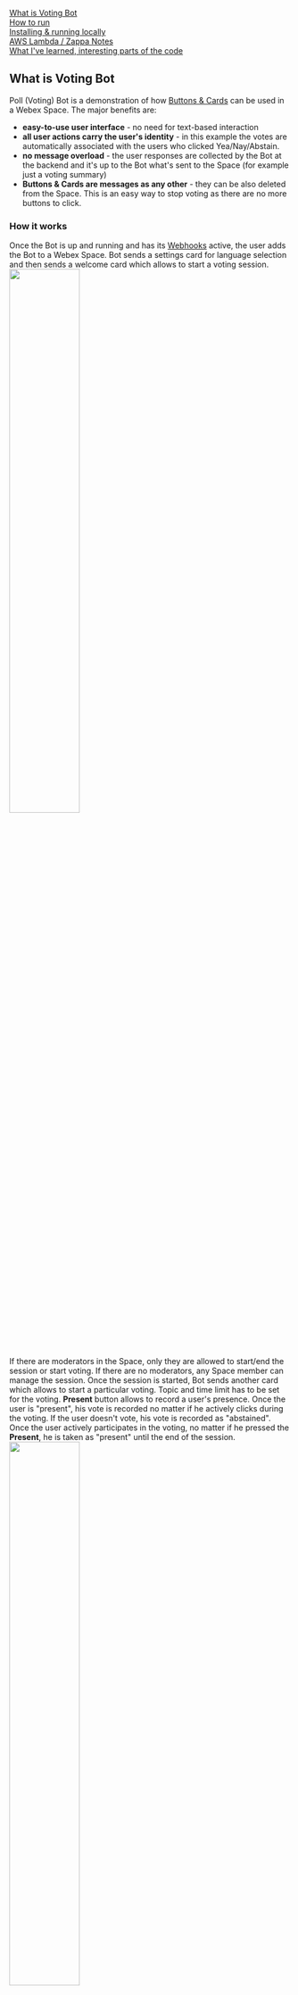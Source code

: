 [What is Voting Bot](#what-is-voting-bot)  
[How to run](#how-to-run)  
[Installing & running locally](#installing--running-locally)  
[AWS Lambda / Zappa Notes](#aws-lambda--zappa-notes)  
[What I've learned, interesting parts of the code](#what-ive-learned-interesting-parts-of-the-code)  
## What is Voting Bot
Poll (Voting) Bot is a demonstration of how [Buttons & Cards](https://developer.webex.com/docs/api/guides/cards) can be used
in a Webex Space. The major benefits are:
* **easy-to-use user interface** - no need for text-based interaction
* **all user actions carry the user's identity** - in this example the votes are automatically associated with the users
who clicked Yea/Nay/Abstain.
* **no message overload** - the user responses are collected by the Bot at the backend and it's up to the Bot what's sent
to the Space (for example just a voting summary)
* **Buttons & Cards are messages as any other** - they can be also deleted from the Space. This is an easy way to stop voting as
there are no more buttons to click.
### How it works
Once the Bot is up and running and has its [Webhooks](https://developer.webex.com/docs/api/guides/webhooks) active, the user
adds the Bot to a Webex Space. Bot sends a settings card for language selection and then sends a welcome card which allows
to start a voting session.  
<img src="./images/bot_invite_1.png" width="50%">  
If there are moderators in the Space, only they are allowed to start/end the session or start voting. If there are no moderators,
any Space member can manage the session. Once the session is started, Bot sends another card which allows to start
a particular voting. Topic and time limit has to be set for the voting. **Present** button allows to record a user's presence.
Once the user is "present", his vote is recorded no matter if he actively clicks during the voting. If the user doesn't vote,
his vote is recorded as "abstained". Once the user actively participates in the voting, no matter if he pressed the **Present**,
he is taken as "present" until the end of the session.  
<img src="./images/voting_start_1.png" width="50%">  
Voting card is sent to the Space and all Space members can click the buttons. Last click is taken as valid for each user.  
<img src="./images/voting_card_1.png" width="50%">  
At the end of the time limit or if a user clicks **End voting**, the voting card is deleted and no more votes can be cast. Voting
summary with optional Excel sheet is sent to the Space.  
<img src="./images/voting_end_1.png" width="90%">  
Multiple votings can be run during the session. Once the user decides to end the session,
<img src="./images/session_end_1.png" width="60%">  
Excel file with all votings summary is sent the Space. As the file is a part of the Space content, it is available for download
to all Space members.  
<img src="./images/session_end_2.png" width="75%">  

## How to run
The Poll (Voting) Bot is designed to run in Amazon Lambda. Use [Zappa](https://github.com/Miserlou/Zappa) to deploy it. It's using DynamoDB to store its data and runs in Flask WSGI. In development mode it can run locally as DynamoDB is provided as a Docker container and Flask can be started in development mode.

## Installing & running locally
### Requirements:
* Docker installed
* NGROK account and software installed

### Installation / initialization steps:
1. initialize virtual environment `python3 -m venv venv`
2. switch to virtual environment `source venv/bin/activate`
3. install required packages `pip install -r requirements.txt`
4. start local DynamoDB `docker run -p 8000:8000 amazon/dynamodb-local`
5. start NGROK, forward HTTP to local port 5050 `ngrok http 5050`
6. create a Webex Teams Bot at https://developer.webex.com/my-apps/new, get Bot ID and Access Token
7. copy `.env_sample` to `.env_local`, paste Access Token to `WEBEX_TEAMS_ACCESS_TOKEN`
8. use Access Token to get the Bot Id. Either visit the https://developer.webex.com/docs/api/v1/people/get-my-own-details
and replace the Authorization with the Bot's Access Token, or run `curl https://webexapis.com/v1/people/me -H "Authorization: Bearer <paste_bot_access_token>"`. Get the value of **id**. Paste the Bot id to `BOT_ID` in .env_local.
9. start the Bot `dotenv -f .env_local run python poll_bot.py`

### Testing the Bot
1. copy the URL provided by NGROK and open it in a web browser
2. the GET request from the web browser initializes the Bot's webhooks, success screen should be displayed int the browser
3. add Bot to a space
4. follow Bot's instructions to create a meeting and run polls

## AWS Lambda / Zappa Notes
The Bot is using [python-dotenv](https://pypi.org/project/python-dotenv/) to pass sensitive information,
like Access Token, to the Python script. AWS Lambda with [Zappa](https://github.com/Miserlou/Zappa) allows to run multiple 
instances of the same application. For example **dev**, **production**, etc. In order to allow the Vote Bot to run in such an environment the Bot allows Zappa to pass **DOT_ENV_FILE** environment variable to the script. **DOT_ENV_FILE** is a filename which contains the environment variables loaded by Dotenv. If there is no **DOT_ENV_FILE** the Bot loads the variables from **.env** file.
So if you used **.env_local** to run the Bot locally, copy it to **.env** before loading the script to AWS. Or you can set the **DOT_ENV_FILE** in **zappa_settings.json** to use a different .env file for each application instance. For example:
```
{
    "dev": {
      ...
        "environment_variables": {
            "DOT_ENV_FILE": ".env_local"
        },
    },
    "prod": {
      ...
        "environment_variables": {
            "DOT_ENV_FILE": ".env_prod"
        }
    }
}
```
Consult the [Zappa](https://github.com/Miserlou/Zappa) documentation on how to set it up and get it working
with your AWS account.

## What I've learned, interesting parts of the code
I'm not a professional programmer, coding is for me a way to play and learn. This section is an unordered list of things I've learned
when creating the Bot.
### NoSQL database with a single table
I use AWS to host my creations, so for a database storage I decided to use [DynamoDB](https://aws.amazon.com/dynamodb/). Which
is NoSQL. When trying to learn how to use it effectively, I came across [this article](https://www.trek10.com/blog/dynamodb-single-table-relational-modeling). Based on that I've implemented [ddb_single_table_obj.py](./ddb_single_table_obj.py). It doesn't
implement all DynamoDB features and some parts are not fully tested but it serves the purpose and it helped me to learn
a bit how to use NoSQL.
### HTTP GET / POST to the same URL
[Webhooks](https://developer.webex.com/docs/api/guides/webhooks) need to be registered to the Webex platform. When your application is hosted in a public cloud like AWS, you can't easily
chose the public hostname at which your webhook is listening. And you can't set it upfront in the application configuration. Typically
you learn the hostname (and URL) after the application is installed. Webhook is using HTTP POST method, so GET is available for
something different. For example to receive a manual request from your web browser.

The GET implementation in the Bot in `spark_webhook()` learns the current public URL at which the Bot is hosted and
then runs the webhook setup in `create_webhook()`. If you move the Bot from lab to production you do not need to change
anything in the configuration. After the Bot is installed or its credentials changed, just copy the Bot URL which you
learned from the installation process and paste it to your web browser. The Bot changes the webhook setup and sends you a greeting page.  
<img src="./images/bot_greeting_1.png" width="50%">  
### Dotenv and Venv
Use [python-dotenv](https://pypi.org/project/python-dotenv/) and [venv](https://python.land/virtual-environments/virtualenv)
always and everywhere. Even for a small project. Venv makes the code easily portable to another platform by exporting/importing
the requirements. Dotenv is a way to keep your sensitive information safe. No need to paste Access Token or other credentials
to your code.
### Finite-state machine
[Finite-state machine (FSM)](https://medium.datadriveninvestor.com/state-machine-design-pattern-why-how-example-through-spring-state-machine-part-1-f13872d68c2d) is one of classical software design patterns. The Bot has a couple of states (session active/inactive, voting active/inactive, etc.) so after exploring a few dead ends I figured out that FSM is the way to go. Since many of buttons&cards
remain in the Space, users can click them any time. So it's important that the Bot responds only to the clicks (events) which are related to the current state.
### Webex Buttons & Cards Designer
Apart of the official [Adaptive cards designer](https://adaptivecards.io/designer/) there is [Webex Buttons & Cards Designer](https://developer.webex.com/buttons-and-cards-designer) which provides the set of features implemented in Webex and is using the Webex UI look end feel. The designer output is in JSON format so in order to import it into Python you can do just a copy&paste and then
replace **true** with **True** and you and up with native Python dict. This is useful for removing duplicities. In the code
the cards can be composed of a skeleton structure and then a couple of references to commonly used blocks. See for example
how `SETTINGS_BLOCK` is used in [bot_buttons_cards.py](./bot_buttons_cards.py).

On top of that I've changed all strings to be referenced indirectly and put in place using `bot_buttons_cards.nested_replace()`. Any string in a message or a card can be referenced by `{{keyword}}`. `nested_replace()` converts the card or an original string to
its final value. This makes the localization easy - localization strings are in [localization_strings.py](./localization_strings.py). And cards can be also filled with the current information - for example a session name or voting topic.
